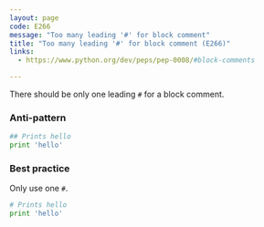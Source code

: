 ```yaml
---
layout: page
code: E266
message: "Too many leading '#' for block comment"
title: "Too many leading '#' for block comment (E266)"
links:
  - https://www.python.org/dev/peps/pep-0008/#block-comments

---
```


There should be only one leading `#` for a block comment.

### Anti-pattern

```python
## Prints hello
print 'hello'
```

### Best practice

Only use one `#`.

```python
# Prints hello
print 'hello'
```
